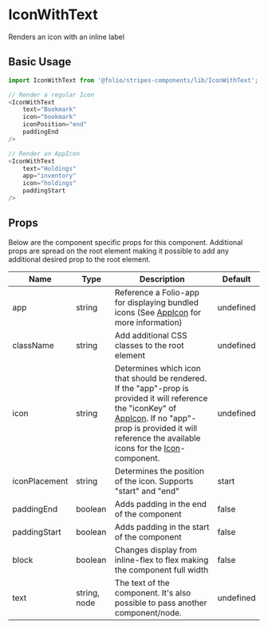 # IconWithText
Renders an icon with an inline label

## Basic Usage
```js
import IconWithText from '@folio/stripes-components/lib/IconWithText';

// Render a regular Icon
<IconWithText
    text="Bookmark"
    icon="bookmark"
    iconPosition="end"
    paddingEnd
/>

// Render an AppIcon
<IconWithText
    text="Holdings"
    app="inventory"
    icon="holdings"
    paddingStart
/>
```

## Props
Below are the component specific props for this component. Additional props are spread on the root element making it possible to add any additional desired prop to the root element.

Name | Type | Description | Default
-- | -- | -- | --
app | string | Reference a Folio-app for displaying bundled icons (See [AppIcon](/?selectedKind=AppIcon) for more information) | undefined
className | string | Add additional CSS classes to the root element | undefined
icon | string | Determines which icon that should be rendered. If the "app"-prop is provided it will reference the "iconKey" of [AppIcon](/?selectedKind=AppIcon). If no "app"-prop is provided it will reference the available icons for the [Icon](/?selectedKind=Icon)-component. | undefined
iconPlacement | string | Determines the position of the icon. Supports "start" and "end" | start
paddingEnd | boolean | Adds padding in the end of the component | false
paddingStart | boolean | Adds padding in the start of the component | false
block | boolean | Changes display from inline-flex to flex making the component full width | false
text | string, node | The text of the component. It's also possible to pass another component/node. | undefined